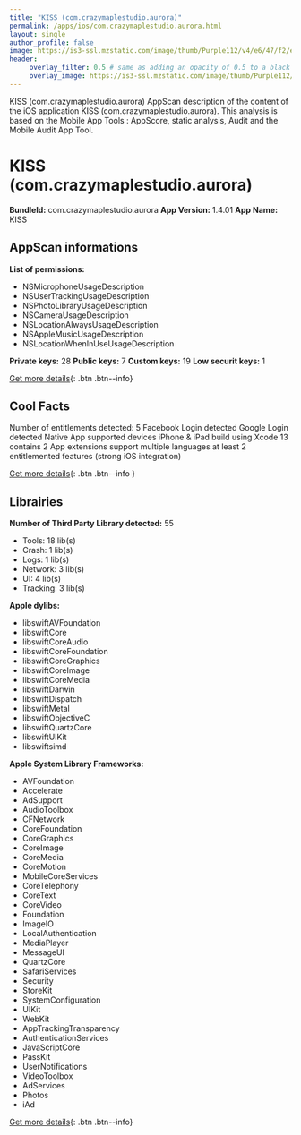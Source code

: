 ```yaml
---
title: "KISS (com.crazymaplestudio.aurora)"
permalink: /apps/ios/com.crazymaplestudio.aurora.html
layout: single
author_profile: false
image: https://is3-ssl.mzstatic.com/image/thumb/Purple112/v4/e6/47/f2/e647f220-9828-0262-d30c-2a0b90f42fc2/AppIcon-0-0-1x_U007emarketing-0-0-0-7-0-0-sRGB-0-0-0-GLES2_U002c0-512MB-85-220-0-0.png/512x512bb.jpg
header: 
     overlay_filter: 0.5 # same as adding an opacity of 0.5 to a black background
     overlay_image: https://is3-ssl.mzstatic.com/image/thumb/Purple112/v4/e6/47/f2/e647f220-9828-0262-d30c-2a0b90f42fc2/AppIcon-0-0-1x_U007emarketing-0-0-0-7-0-0-sRGB-0-0-0-GLES2_U002c0-512MB-85-220-0-0.png/512x512bb.jpg
---
```

KISS (com.crazymaplestudio.aurora) AppScan description of the content of the iOS application KISS (com.crazymaplestudio.aurora). This analysis is based on the Mobile App Tools : AppScore, static analysis, Audit and the Mobile Audit App Tool.

# KISS (com.crazymaplestudio.aurora)

**BundleId:** com.crazymaplestudio.aurora
**App Version:** 1.4.01
**App Name:** KISS


## AppScan informations 

**List of permissions:** 
- NSMicrophoneUsageDescription
- NSUserTrackingUsageDescription
- NSPhotoLibraryUsageDescription
- NSCameraUsageDescription
- NSLocationAlwaysUsageDescription
- NSAppleMusicUsageDescription
- NSLocationWhenInUseUsageDescription
  
  
**Private keys:** 28
**Public keys:** 7
**Custom keys:** 19
**Low securit keys:** 1
  
[Get more details](/pricing.html){: .btn .btn--info}

## Cool Facts

Number of entitlements detected: 5
Facebook Login detected
Google Login detected
Native App
supported devices iPhone & iPad
build using Xcode 13
contains 2 App extensions
support multiple languages
at least 2 entitlemented features (strong iOS integration)
  
[Get more details](/pricing.html){: .btn .btn--info }

## Librairies 
**Number of Third Party Library detected:** 55
- Tools: 18 lib(s)
- Crash: 1 lib(s)
- Logs: 1 lib(s)
- Network: 3 lib(s)
- UI: 4 lib(s)
- Tracking: 3 lib(s)


**Apple dylibs:**
- libswiftAVFoundation
- libswiftCore
- libswiftCoreAudio
- libswiftCoreFoundation
- libswiftCoreGraphics
- libswiftCoreImage
- libswiftCoreMedia
- libswiftDarwin
- libswiftDispatch
- libswiftMetal
- libswiftObjectiveC
- libswiftQuartzCore
- libswiftUIKit
- libswiftsimd


**Apple System Library Frameworks:**
- AVFoundation
- Accelerate
- AdSupport
- AudioToolbox
- CFNetwork
- CoreFoundation
- CoreGraphics
- CoreImage
- CoreMedia
- CoreMotion
- MobileCoreServices
- CoreTelephony
- CoreText
- CoreVideo
- Foundation
- ImageIO
- LocalAuthentication
- MediaPlayer
- MessageUI
- QuartzCore
- SafariServices
- Security
- StoreKit
- SystemConfiguration
- UIKit
- WebKit
- AppTrackingTransparency
- AuthenticationServices
- JavaScriptCore
- PassKit
- UserNotifications
- VideoToolbox
- AdServices
- Photos
- iAd


  
[Get more details](/pricing.html){: .btn .btn--info}

